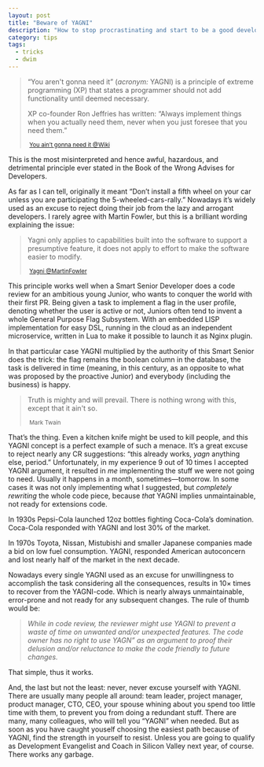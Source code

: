 ```yaml
---
layout: post
title: "Beware of YAGNI"
description: "How to stop procrastinating and start to be a good developer"
category: tips
tags:
  - tricks
  - dwim
---
```


> “You aren't gonna need it” (_acronym:_ YAGNI) is a principle of extreme
> programming (XP) that states a programmer should not add functionality
> until deemed necessary.
>
> XP co-founder Ron Jeffries has written: “Always implement things when you
> actually need them, never when you just foresee that you need them.”
>
> <small> [You ain’t gonna need it @Wiki](https://en.wikipedia.org/wiki/You_aren't_gonna_need_it)</small>

This is the most misinterpreted and hence awful, hazardous, and detrimental
principle ever stated in the Book of the Wrong Advises for Developers.

As far as I can tell, originally it meant “Don’t install a fifth wheel on your
car unless you are participating the 5-wheeled-cars-rally.” Nowadays it’s widely
used as an excuse to reject doing their job from the lazy and arrogant
developers. I rarely agree with Martin Fowler, but this is a brilliant wording
explaining the issue:

> Yagni only applies to capabilities built into the software to support
> a presumptive feature, it does not apply to effort to make the
> software easier to modify.
>
> <small> [Yagni @MartinFowler](https://www.martinfowler.com/bliki/Yagni.html)</small>

This principle works well when a Smart Senior Developer does a code review for
an ambitious young Junior, who wants to conquer the world with their first PR.
Being given a task to implement a flag in the user profile, denoting whether
the user is active or not, Juniors often tend to invent a whole General Purpose
Flag Subsystem. With an embedded LISP implementation for easy DSL, running
in the cloud as an independent microservice, written in Lua to make it possible
to launch it as Nginx plugin.

In that particular case YAGNI multiplied by the authority of this Smart Senior
does the trick: the flag remains the boolean column in the database, the task
is delivered in time (meaning, in this century, as an opposite to what was
proposed by the proactive Junior) and everybody (including the business) is happy.

> Truth is mighty and will prevail. There is nothing wrong with this, except that
> it ain't so.
>
> <small> Mark Twain</small>

That’s the thing. Even a kitchen knife might be used to kill people, and this
YAGNI concept is a perfect example of such a menace. It’s a great excuse to
reject nearly any CR suggestions: “this already works, _yagn_ anything else,
period.” Unfortunately, in my experience 9 out of 10 times I accepted YAGNI
argument, it resulted in _me_ implementing the stuff we were not going to need.
Usually it happens in a month, sometimes—tomorrow. In some cases it was not only
implementing what I suggested, but _completely rewriting_ the whole code piece,
because _that_ YAGNI implies unmaintainable, not ready for extensions code.

In 1930s Pepsi-Cola launched 12oz bottles fighting Coca-Cola’s domination.
Coca-Cola responded with YAGNI and lost 30% of the market.

In 1970s Toyota, Nissan, Mistubishi and smaller Japanese companies made
a bid on low fuel consumption. YAGNI, responded American autoconcern and
lost nearly half of the market in the next decade.

Nowadays every single YAGNI used as an excuse for unwillingness to accomplish
the task considering all the consequences, results in 10× times to recover from
the YAGNI-code. Which is nearly always unmaintainable, error-prone and
not ready for any subsequent changes. The rule of thumb would be:

> _While in code review, the reviewer might use YAGNI to prevent a waste of time_
> _on unwanted and/or unexpected features. The code owner has no right to use_
> _YAGN” as an argument to proof their delusion and/or reluctance to make the_
> _code friendly to future changes._

That simple, thus it works.

And, the last but not the least: never, never excuse yourself with YAGNI.
There are usually many people all around: team leader, project manager, product
manager, CTO, CEO, your spouse whining about you spend too little time with them,
to prevent you from doing a redundant stuff. There are many, many colleagues,
who will tell you “YAGNI” when needed. But as soon as you have caught youself
choosing the easiest path because of YAGNI, find the strength in yourself to
resist. Unless you are going to qualify as Development Evangelist and Coach in
Silicon Valley next year, of course. There works any garbage.
